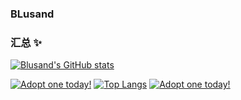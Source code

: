 ### BLusand

### 汇总 ✨
[![Blusand's GitHub stats](https://github-readme-stats.vercel.app/api?username=Blusand&show_icons=true&bg_color=0,7FFFAA,E1FFFF,FFFFF0&theme=graywhite&locale=cn)](https://github.com/anuraghazra/github-readme-stats)

<a href="https://dragcave.net/view/uMaX2"><img src="https://dragcave.net/image/uMaX2.gif" style="border-width:0" alt="Adopt one today!"/></a>
[![Top Langs](https://github-readme-stats.vercel.app/api/top-langs/?username=Blusand&layout=compact&bg_color=0,73FA79,73FDFF,D783FF&theme=graywhite&locale=cn)](https://github.com/anuraghazra/github-readme-stats)
<a href="https://dragcave.net/view/qzkHi"><img src="https://dragcave.net/image/qzkHi.gif" style="border-width:0" alt="Adopt one today!"/></a>

<!--
**Blusand/Blusand** is a ✨ _special_ ✨ repository because its `README.md` (this file) appears on your GitHub profile.

Here are some ideas to get you started:

- 🔭 I’m currently working on ...
- 🌱 I’m currently learning ...
- 👯 I’m looking to collaborate on ...
- 🤔 I’m looking for help with ...
- 💬 Ask me about ...
- 📫 How to reach me: ...
- 😄 Pronouns: ...
- ⚡ Fun fact: ...
-->
